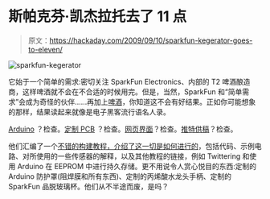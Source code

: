 # 斯帕克芬·凯杰拉托去了 11 点

> 原文：<https://hackaday.com/2009/09/10/sparkfun-kegerator-goes-to-eleven/>

![sparkfun-kegerator](img/2dc11e46e5b1eda4f32827550191f86c.png "sparkfun-kegerator")

它始于一个简单的需求:密切关注 SparkFun Electronics、内部的 T2 啤酒酿造商，这样啤酒就不会在不合适的时候用完。但是，当然，SparkFun 和“简单需求”会成为奇怪的伙伴……再加上[啤酒](http://hackaday.com/2008/05/28/beverage-cooling-contraption-contest/)，你知道这不会有好结果。正如你可能想象的那样，结果读起来就像是电子黑客流行语名人录。

[Arduino](http://hackaday.com/2009/06/16/arduino-experimentation-kit/) ？检查。[定制 PCB](http://hackaday.com/2009/03/11/batchpcb-now-even-more-a-la-carte/) ？检查。[网页界面](http://hackaday.com/2009/05/19/hvacmonitor-web-enabled-monitoring/)？检查。[推特供稿](http://hackaday.com/2009/05/05/twittering-toilet/)？检查。

他们汇编了一个[不错的构建教程，介绍了这一切是如何进行的](http://www.sparkfun.com/commerce/tutorial_info.php?tutorials_id=144)，包括代码、示例电路、对所使用的一些传感器的解释，以及其他教程的链接，例如 Twittering 和使用 Arduino 在 EEPROM 中进行持久存储。更不用说令人赏心悦目的东西:定制的 Arduino 防护罩(阻焊膜和所有东西)、定制的丙烯酸水龙头手柄、定制的 SparkFun 品脱玻璃杯。他们从不半途而废，是吗？